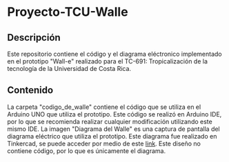 # Proyecto-TCU-Walle

## Descripción
Este repositorio contiene el código y el diagrama eléctronico implementado en el prototipo "Wall-e" realizado para el TC-691: Tropicalización de la tecnología de la Universidad de Costa Rica.

## Contenido
La carpeta "codigo_de_walle" contiene el código que se utiliza en el Arduino UNO que utiliza el prototipo. Este código se realizó en Arduino IDE, por lo que se recomienda realizar cualquier modificación utilizando este mismo IDE.
La imagen "Diagrama del Walle" es una captura de pantalla del diagrama eléctrico que utiliza el prototipo. Este diagrama fue realizado en Tinkercad, se puede acceder por medio de este [link](https://www.tinkercad.com/things/7Rk4uLrkQ7N-dazzling-krunk-elzing/editel?returnTo=https%3A%2F%2Fwww.tinkercad.com%2Fdashboard&sharecode=8nwAPvhacpUmtkSRFdSvu5vPRoAT0Ql_esmfhcNviRY). Este diseño no contiene código, por lo que es únicamente el diagrama.